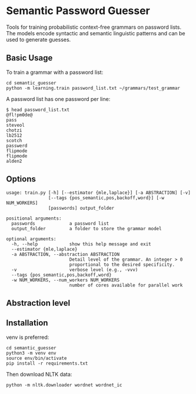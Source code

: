 # Semantic Password Guesser

Tools for training probabilistic context-free grammars on password lists. The
models encode syntactic and semantic linguistic patterns and can be used to
generate guesses.

## Basic Usage

To train a grammar with a password list:

```
cd semantic_guesser  
python -m learning.train password_list.txt ~/grammars/test_grammar
```

A password list has one password per line:

```
$ head password_list.txt
@fl!pm0de@
pass
steveol
chotzi
lb2512
scotch
passwerd
flipmode
flipmode
alden2
```

## Options

```
usage: train.py [-h] [--estimator {mle,laplace}] [-a ABSTRACTION] [-v]
                [--tags {pos_semantic,pos,backoff,word}] [-w NUM_WORKERS]
                [passwords] output_folder

positional arguments:
  passwords             a password list
  output_folder         a folder to store the grammar model

optional arguments:
  -h, --help            show this help message and exit
  --estimator {mle,laplace}
  -a ABSTRACTION, --abstraction ABSTRACTION
                        Detail level of the grammar. An integer > 0
                        proportional to the desired specificity.
  -v                    verbose level (e.g., -vvv)
  --tags {pos_semantic,pos,backoff,word}
  -w NUM_WORKERS, --num_workers NUM_WORKERS
                        number of cores available for parallel work

```

## Abstraction level





## Installation

venv is preferred:

```
cd semantic_guesser
python3 -m venv env
source env/bin/activate
pip install -r requirements.txt
```

Then download NLTK data:

```
python -m nltk.downloader wordnet wordnet_ic
```
